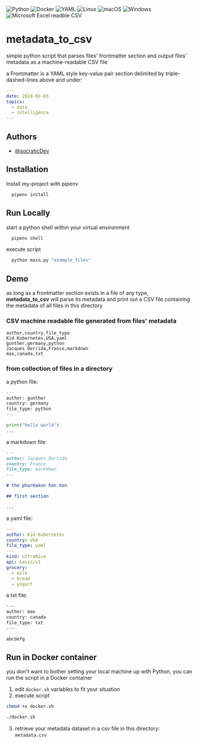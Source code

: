 ![Python](https://img.shields.io/badge/python-3670A0?style=for-the-badge&logo=python&logoColor=ffdd54)
![Docker](https://img.shields.io/badge/docker-%230db7ed.svg?style=for-the-badge&logo=docker&logoColor=white)
![YAML](https://img.shields.io/badge/yaml-%23ffffff.svg?style=for-the-badge&logo=yaml&logoColor=151515)
![Linux](https://img.shields.io/badge/Linux-FCC624?style=for-the-badge&logo=linux&logoColor=black)
![macOS](https://img.shields.io/badge/mac%20os-000000?style=for-the-badge&logo=macos&logoColor=F0F0F0)
![Windows](https://img.shields.io/badge/Windows-0078D6?style=for-the-badge&logo=windows&logoColor=white)
![Microsoft Excel readble CSV](https://img.shields.io/badge/Microsoft_Excel-217346?style=for-the-badge&logo=microsoft-excel&logoColor=white)

# metadata_to_csv

simple python script that parses files' frontmatter section and output files' metadata as a machine-readable CSV file

a Frontmatter is a YAML style key-value pair section delimited by triple-dashed-lines above and under:

```yaml
---
date: 2024-02-03
topics:
  - data
  - intelligence
---
```

## Authors

- [@socraticDev](https://github.com/socraticDevBlog/)

## Installation

Install my-project with pipenv

```bash
  pipenv install
```

## Run Locally

start a python shell within your virtual environment

```bash
  pipenv shell
```

execute script

```bash
  python main.py "example_files"
```

## Demo

as long as a frontmatter section exists in a file of any type, **metadata_to_csv** will parse its metadata and print out a CSV file containing the metadata of all files in this directory

### CSV machine readable file generated from files' metadata

```csv
author,country,file_type
Kid Kubernetes,USA,yaml
gunther,germany,python
Jacques Derrida,France,markdown
max,canada,txt
```

### from collection of files in a directory

a python file:

```python
---
author: gunther
country: germany
file_type: python
---

print("hello world")
...
```

a markdown file:

```markdown
---
author: Jacques Derrida
country: France
file_type: markdown
---

# the pharmakon hon hon

## first section

...
```

a yaml file:

```yaml
---
author: Kid Kubernetes
country: USA
file_type: yaml
---
kind: ultraNice
api: basic/v1
grocery:
  - milk
  - bread
  - yogurt
```

a txt file:

```txt
---
author: max
country: canada
file_type: txt
---

abcdefg
```

## Run in Docker container

you don't want to bother setting your local machine up with Python, you can run
the script in a Docker container

1. edit `docker.sh` variables to fit your situation
2. execute script

  ```bash
  chmod +x docker.sh

  ./docker.sh
  ````

3. retrieve your metadata dataset in a csv file in this directory: `metadata.csv`